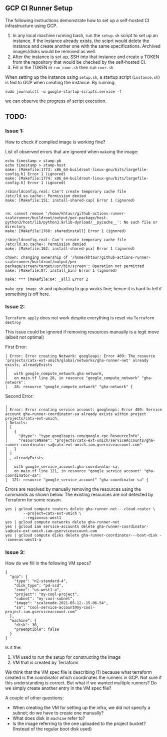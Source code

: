 ## GCP CI Runner Setup

The following instructions demonstrate how to set up a self-hosted CI infrastructure using GCP.

1. In any local machine running bash, run the `setup.sh` script to set up an instance. If the instance already exists, the sciprt would delete the instance and create another one with the same specifications. Archived images/disks would be removed as well.
2. After the instance is set up, SSH into that instance and create a TOKEN from the repository that would be checked by the self-hosted CI.
3. Fill in the TOKEN in `run_coor.sh` then run `coor.sh`

When setting up the instance using `setup.sh`, a startup script (`instance.sh`) is fed to GCP when creating the instance. By running:
```
sudo journalctl -u google-startup-scripts.service -f
```
we can observe the progress of script execution.

## TODO:

### Issue 1:
How to check if compiled image is working fine?

List of observed errors that are ignored when `make`ing the image:

```
echo timestamp > stamp-pb
echo timestamp > stamp-host
make: [Makefile:1773: x86_64-buildroot-linux-gnu/bits/largefile-config.h] Error 1 (ignored)
make: [Makefile:1774: x86_64-buildroot-linux-gnu/bits/largefile-config.h] Error 1 (ignored)

/sbin/ldconfig.real: Can't create temporary cache file /etc/ld.so.cache~: Permission denied
make: [Makefile:151: install-shared-cap] Error 1 (ignored)


rm: cannot remove '/home/khtaur/github-actions-runner-scalerunner/buildroot/output/per-package/host-python3/host/lib/python3.9/lib-dynload/__pycache__': No such file or directory
make: [Makefile:1768: sharedinstall] Error 1 (ignored)

/sbin/ldconfig.real: Can't create temporary cache file /etc/ld.so.cache~: Permission denied
make: [Makefile:162: install-shared-psx] Error 1 (ignored)

chown: changing ownership of '/home/khtaur/github-actions-runner-scalerunner/buildroot/output/per-package/screen/target/usr/bin/screen': Operation not permitted
make: [Makefile:87: install_bin] Error 1 (ignored)

make: *** [Makefile:84: _all] Error 2
```

`make_gcp_image.sh` and uploading to gcp works fine; hence it is hard to tell if something is off here.


### Issue 2:

`Terraform apply` does not work despite everything is reset via `Terraform destroy`

This issue could be ignored if removing resources manually is a legit move (albeit not optimal)

First Error:
```
│ Error: Error creating Network: googleapi: Error 409: The resource 'projects/catx-ext-umich/global/networks/gha-runner-net' already exists, alreadyExists
│ 
│   with google_compute_network.gha-network,
│   on main.tf line 28, in resource "google_compute_network" "gha-network":
│   28: resource "google_compute_network" "gha-network" {
```

Second Error:
```
╷
│ Error: Error creating service account: googleapi: Error 409: Service account gha-runner-coordinator-sa already exists within project projects/catx-ext-umich.
│ Details:
│ [
│   {
│     "@type": "type.googleapis.com/google.rpc.ResourceInfo",
│     "resourceName": "projects/catx-ext-umich/serviceAccounts/gha-runner-coordinator-sa@catx-ext-umich.iam.gserviceaccount.com"
│   }
│ ]
│ , alreadyExists
│ 
│   with google_service_account.gha-coordinator-sa,
│   on main.tf line 121, in resource "google_service_account" "gha-coordinator-sa":
│  121: resource "google_service_account" "gha-coordinator-sa" {
```

Errors are resolved by manually removing the resources using the commands as shown below. The existing resources are not detected by Terraform for some reason.
```
yes | gcloud compute routers delete gha-runner-net---cloud-router \
        --project=catx-ext-umich \
        --region=us-west1
yes | gcloud compute networks delete gha-runner-net
yes | gcloud iam service-accounts delete gha-runner-coordinator-sa@catx-ext-umich.iam.gserviceaccount.com
yes | gcloud compute disks delete gha-runner-coordinator---boot-disk --zone=us-west1-a
```

### Issue 3:

How do we fill in the following VM specs?

```
{
  "gcp": {
    "type": "n2-standard-4",
    "disk_type": "pd-ssd",
    "zone": "us-west1-a",
    "project": "my-cool-project",
    "subnet": "my-cool-subnet",
    "image": "scalenode-2021-05-12--15-06-54",
    "sa": "cool-service-account@my-cool-project.iam.gserviceaccount.com"
  },
  "machine": {
    "disk": 30,
    "preemptible": false
  }
}
```

Is it the:
1. VM used to run the setup for constructing the image
2. VM that is created by Terraform

We think that the VM spec file is describing (1) because what terraform created is the coordinator which coordinates the runners in GCP. Not sure if this understanding is correct.
But what if we wanted multiple runners? Do we simply create another entry in the VM spec file?

A couple of other questions:
- When creating the VM for setting up the infra, we did not specify a subnet; do we have to create one manually? 
- What does disk in `machine` refer to?
- Is the image referring to the one uploaded to the project bucket? (Instead of the regular boot disk used)


